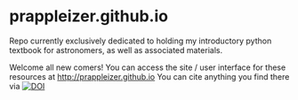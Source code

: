 # prappleizer.github.io

Repo currently exclusively dedicated to holding my introductory python textbook for astronomers, as well as associated materials. 

Welcome all new comers!
You can access the site / user interface for these resources at http://prappleizer.github.io 
You can cite anything you find there via 
[![DOI](https://zenodo.org/badge/66323956.svg)](https://zenodo.org/badge/latestdoi/66323956)
